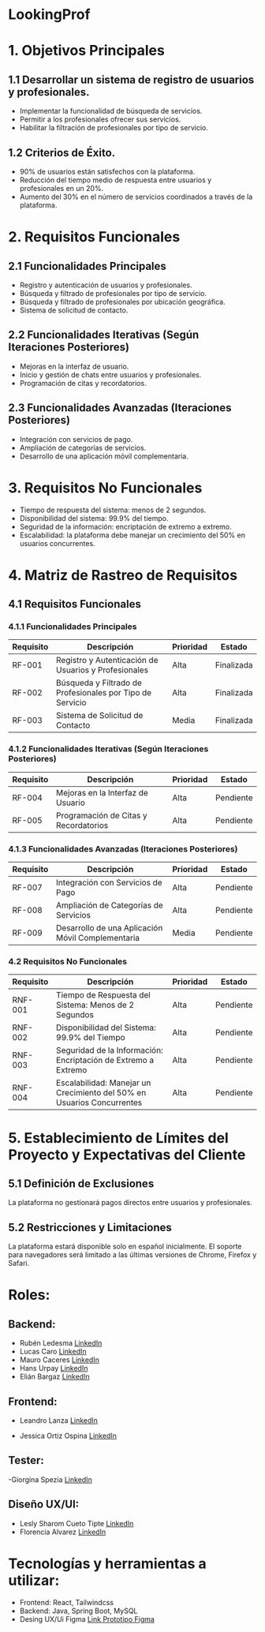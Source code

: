 # LookingProf

# 1. Objetivos Principales

## **1.1 Desarrollar un sistema de registro de usuarios y profesionales.**
- Implementar la funcionalidad de búsqueda de servicios.
- Permitir a los profesionales ofrecer sus servicios.
- Habilitar la filtración de profesionales por tipo de servicio.


## **1.2 Criterios de Éxito.**
- 90% de usuarios están satisfechos con la plataforma.
- Reducción del tiempo medio de respuesta entre usuarios y profesionales en un 20%.
- Aumento del 30% en el número de servicios coordinados a través de la plataforma.

# 2. Requisitos Funcionales

## **2.1 Funcionalidades Principales**
- Registro y autenticación de usuarios y profesionales.
- Búsqueda y filtrado de profesionales por tipo de servicio.
- Búsqueda y filtrado de profesionales por ubicación geográfica. 
- Sistema de solicitud de contacto.

## **2.2 Funcionalidades Iterativas (Según Iteraciones Posteriores)**
- Mejoras en la interfaz de usuario.
- Inicio y gestión de chats entre usuarios y profesionales.
- Programación de citas y recordatorios.

## **2.3 Funcionalidades Avanzadas (Iteraciones Posteriores)**
- Integración con servicios de pago.
- Ampliación de categorías de servicios.
- Desarrollo de una aplicación móvil complementaria.

# 3. Requisitos No Funcionales
- Tiempo de respuesta del sistema: menos de 2 segundos.
- Disponibilidad del sistema: 99.9% del tiempo.
- Seguridad de la información: encriptación de extremo a extremo.
- Escalabilidad: la plataforma debe manejar un crecimiento del 50% en usuarios concurrentes.

# 4. Matriz de Rastreo de Requisitos

## **4.1 Requisitos Funcionales**

### **4.1.1 Funcionalidades Principales**
|Requisito|Descripción|Prioridad|Estado|
| --- | --- | --- | --- |
|RF-001|Registro y Autenticación de Usuarios y Profesionales|Alta|Finalizada
|RF-002|Búsqueda y Filtrado de Profesionales por Tipo de Servicio|Alta|Finalizada
|RF-003|Sistema de Solicitud de Contacto|Media|Finalizada|


### **4.1.2 Funcionalidades Iterativas (Según Iteraciones Posteriores)**

|Requisito|Descripción|Prioridad|Estado|
| --- | --- | --- | --- |
|RF-004|Mejoras en la Interfaz de Usuario|Alta|Pendiente|
|RF-005|Programación de Citas y Recordatorios|Alta|Pendiente|

### **4.1.3 Funcionalidades Avanzadas (Iteraciones Posteriores)**
|Requisito|Descripción|Prioridad|Estado|
| --- | --- | --- | --- |
|RF-007|Integración con Servicios de Pago|Alta|Pendiente|
|RF-008|Ampliación de Categorías de Servicios|Alta|Pendiente|
|RF-009|Desarrollo de una Aplicación Móvil Complementaria|Media|Pendiente|



### **4.2 Requisitos No Funcionales**
|Requisito|Descripción|Prioridad|Estado|
| --- | --- | --- | --- |
|RNF-001|Tiempo de Respuesta del Sistema: Menos de 2 Segundos|Alta|Pendiente|
|RNF-002|Disponibilidad del Sistema: 99.9% del Tiempo|Alta|Pendiente|
|RNF-003|Seguridad de la Información: Encriptación de Extremo a Extremo|Alta|Pendiente|
|RNF-004|Escalabilidad: Manejar un Crecimiento del 50% en Usuarios Concurrentes|Alta|Pendiente|

# 5. Establecimiento de Límites del Proyecto y Expectativas del Cliente

## **5.1 Definición de Exclusiones**
La plataforma no gestionará pagos directos entre usuarios y profesionales.

## **5.2 Restricciones y Limitaciones**
La plataforma estará disponible solo en español inicialmente.
El soporte para navegadores será limitado a las últimas versiones de Chrome, Firefox y Safari.

# **Roles:**
## Backend:
  - Rubén Ledesma <a href="https://www.linkedin.com/in/rub%C3%A9n-ledesma/" target="_blank">LinkedIn</a>
  - Lucas Caro <a href="https://www.linkedin.com/in/lucas-nahuel-caro/" target="_blank">LinkedIn</a>
  - Mauro Caceres <a href="https://www.linkedin.com/in/mauro-caceres-946696265/" target="_blank">LinkedIn</a>
  - Hans Urpay <a href="https://www.linkedin.com/in/hans-urpay/ " target="_blank">LinkedIn</a>
  - Elián Bargaz <a href="https://www.linkedin.com/in/elianbargaz/" target="_blank">LinkedIn</a>
    
## Frontend:
  - Leandro Lanza <a href="https://www.linkedin.com/in/leandro-lanza/" target="_blank">LinkedIn</a>
    
  - Jessica Ortiz Ospina <a href="http://www.linkedin.com/in/jessica-ortiz-ospina" target="_blank">LinkedIn</a>
    
## Tester: 
  -Giorgina Spezia <a href="https://www.linkedin.com/in/giorgina-spezia-072817257/" target="_blank">LinkedIn</a>
## Diseño UX/UI:
  - Lesly Sharom Cueto Tipte <a href="https://www.linkedin.com/in/lesly-cueto/" target="_blank">LinkedIn</a>
  - Florencia Alvarez <a href="https://www.linkedin.com/in/florencia-victoria-alvarez-532019158/?utm_source=share&utm_campaign=share_via&utm_content=profile&utm_medium=android_app" target="_blank">LinkedIn</a>


# **Tecnologías y herramientas a utilizar:**
- Frontend: React, Tailwindcss
- Backend: Java, Spring Boot, MySQL
- Desing UX/Ui Figma <a href="https://www.figma.com/proto/remhOuchz3PG2YVHd7pJW8/LOOKINGPROF-SITIO-WEB---No-Country-C16-52-T-JAVA?type=design&node-id=3117-2428&scaling=min-zoom&page-id=3117%3A203" target="_blank">Link Prototipo Figma</a>
